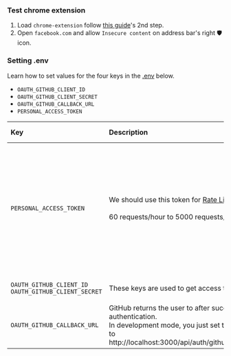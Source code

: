 ### Test chrome extension

1. Load `chrome-extension` follow [this guide](https://support.google.com/chrome/a/answer/2714278)'s 2nd step.
2. Open `facebook.com` and allow `Insecure content` on address bar's right 🛡 icon.

### Setting .env

Learn how to set values for the four keys in the [.env](../.env.example) below.

- `OAUTH_GITHUB_CLIENT_ID`
- `OAUTH_GITHUB_CLIENT_SECRET`
- `OAUTH_GITHUB_CALLBACK_URL`
- `PERSONAL_ACCESS_TOKEN`

| Key                                                       | Description                                                                                                                                                    | in used API                                                                                                        | Reference                                                                                                                                                                                                                                                                       |
| :-------------------------------------------------------- | :------------------------------------------------------------------------------------------------------------------------------------------------------------- | :----------------------------------------------------------------------------------------------------------------- | :------------------------------------------------------------------------------------------------------------------------------------------------------------------------------------------------------------------------------------------------------------------------------ |
| `PERSONAL_ACCESS_TOKEN`                                   | We should use this token for [Rate Limiting](https://developer.github.com/v3/#rate-limiting) <br/><br/>60 requests/hour to 5000 requests/hour                  | - Get user's gists<br/> - Get user's a gist<br> - Star gist(call after create gist)<br/> -Get user's starred gists | - [Create a token](https://help.github.com/articles/creating-a-personal-access-token-for-the-command-line/#creating-a-token)<br>scope: `gist`                                                                                                                                   |
| `OAUTH_GITHUB_CLIENT_ID`<br/>`OAUTH_GITHUB_CLIENT_SECRET` | These keys are used to get access token                                                                                                                        | - Login with GitHub                                                                                                | - [Create OAuth app](https://developer.github.com/apps/building-oauth-apps/creating-an-oauth-app/#creating-an-oauth-app) <br/> - [usage](https://developer.github.com/apps/building-oauth-apps/authorizing-oauth-apps/#1-users-are-redirected-to-request-their-github-identity) |
| `OAUTH_GITHUB_CALLBACK_URL`                               | GitHub returns the user to after successful authentication.<br/> In development mode, you just set the value to http://localhost:3000/api/auth/github/callback |                                                                                                                    | - [Authentication](https://developer.github.com/v3/guides/basics-of-authentication/#registering-your-app)                                                                                                                                                                       |
